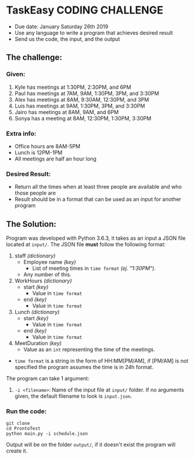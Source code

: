 # TaskEasy CODING CHALLENGE
- Due date: January Saturday 26th 2019
- Use any language to write a program that achieves desired result
- Send us the code, the input, and the output

## The challenge:

### Given:
1. Kyle has meetings at 1:30PM, 2:30PM, and 6PM
2. Paul has meetings at 7AM, 9AM, 1:30PM, 3PM, and 3:30PM
3. Alex has meetings at 8AM, 9:30AM, 12:30PM, and 3PM
4. Luis has meetings at 9AM, 1:30PM, 3PM, and 3:30PM
5. Jairo has meetings at 8AM, 9AM, and 6PM
6. Sonya has a meeting at 8AM, 12:30PM, 1:30PM, 3:30PM

### Extra info:
- Office hours are 8AM-5PM
- Lunch is 12PM-1PM
- All meetings are half an hour long

### Desired Result:
- Return all the times when at least three people are available and who those people are
- Result should be in a format that can be used as an input for another program

## The Solution:
Program was developed with Python 3.6.3, it takes as an input a JSON file located at `input/`.
The JSON file **must** follow the following format:
1. staff *(dictionary)*
   - Employee name *(key)*
     - List of meeting times in `time format` *(ej. "1:30PM")*.
   - Any number of this.
2. WorkHours *(dictionary)*
   - start *(key)*
     - Value in `time format`
   - end *(key)*
     - Value in `time format`
3. Lunch *(dictionary)*
   - start *(key)*
     - Value in `time format`
   - end *(key)*
     - Value in `time format`
4. MeetDuration *(key)*
   - Value as an `int` representing the time of the meetings.

* `time format` is a string in the form of HH:MM[PM/AM], if [PM/AM] is not specified the program assumes the time is in 24h format.

The program can take 1 argument:
1. `-i <filename>`: Name of the input file at `input/` folder. If no arguments given, the default filename to look is `input.json`.

### Run the code:
```
git clone
cd ProntoTest
python main.py -i schedule.json
```
Output will be on the folder `output/`, if it doesn't exist the program will create it.
